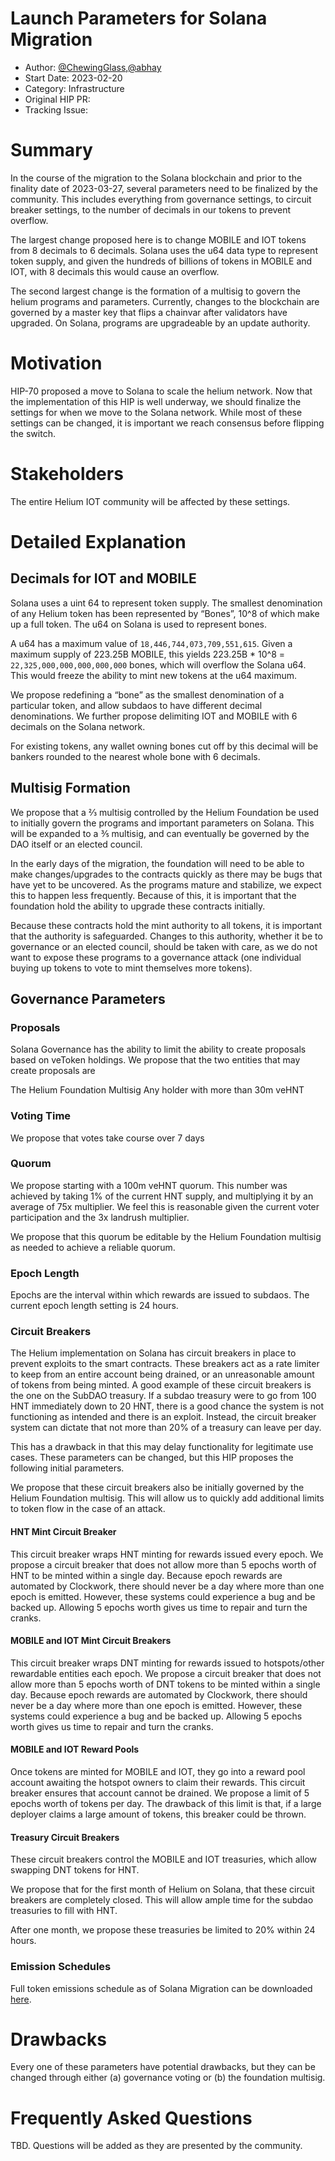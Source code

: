# Launch Parameters for Solana Migration

- Author: [@ChewingGlass](https://github.com/ChewingGlass),[@abhay](https://github.com/abhay)
- Start Date: 2023-02-20
- Category: Infrastructure
- Original HIP PR: <!-- leave this empty; maintainer will fill in ID of this pull request -->
- Tracking Issue: <!-- leave this empty; maintainer will create a discussion issue -->

# Summary

In the course of the migration to the Solana blockchain and prior to the finality date of
2023-03-27, several parameters need to be finalized by the community. This includes everything from
governance settings, to circuit breaker settings, to the number of decimals in our tokens to prevent
overflow.

The largest change proposed here is to change MOBILE and IOT tokens from 8 decimals to 6 decimals.
Solana uses the u64 data type to represent token supply, and given the hundreds of billions of
tokens in MOBILE and IOT, with 8 decimals this would cause an overflow.

The second largest change is the formation of a multisig to govern the helium programs and
parameters. Currently, changes to the blockchain are governed by a master key that flips a chainvar
after validators have upgraded. On Solana, programs are upgradeable by an update authority.

# Motivation

HIP-70 proposed a move to Solana to scale the helium network. Now that the implementation of this
HIP is well underway, we should finalize the settings for when we move to the Solana network. While
most of these settings can be changed, it is important we reach consensus before flipping the
switch.

# Stakeholders

The entire Helium IOT community will be affected by these settings.

# Detailed Explanation

## Decimals for IOT and MOBILE

Solana uses a uint 64 to represent token supply. The smallest denomination of any Helium token has
been represented by “Bones”, 10^8 of which make up a full token. The u64 on Solana is used to
represent bones.

A u64 has a maximum value of `18,446,744,073,709,551,615`. Given a maximum supply of 223.25B MOBILE,
this yields 223.25B \* 10^8 = `22,325,000,000,000,000,000` bones, which will overflow the Solana
u64. This would freeze the ability to mint new tokens at the u64 maximum.

We propose redefining a “bone” as the smallest denomination of a particular token, and allow subdaos
to have different decimal denominations. We further propose delimiting IOT and MOBILE with 6
decimals on the Solana network.

For existing tokens, any wallet owning bones cut off by this decimal will be bankers rounded to the
nearest whole bone with 6 decimals.

## Multisig Formation

We propose that a ⅔ multisig controlled by the Helium Foundation be used to initially govern the
programs and important parameters on Solana. This will be expanded to a ⅗ multisig, and can
eventually be governed by the DAO itself or an elected council.

In the early days of the migration, the foundation will need to be able to make changes/upgrades to
the contracts quickly as there may be bugs that have yet to be uncovered. As the programs mature and
stabilize, we expect this to happen less frequently. Because of this, it is important that the
foundation hold the ability to upgrade these contracts initially.

Because these contracts hold the mint authority to all tokens, it is important that the authority is
safeguarded. Changes to this authority, whether it be to governance or an elected council, should be
taken with care, as we do not want to expose these programs to a governance attack (one individual
buying up tokens to vote to mint themselves more tokens).

## Governance Parameters

### Proposals

Solana Governance has the ability to limit the ability to create proposals based on veToken
holdings. We propose that the two entities that may create proposals are

The Helium Foundation Multisig Any holder with more than 30m veHNT

### Voting Time

We propose that votes take course over 7 days

### Quorum

We propose starting with a 100m veHNT quorum. This number was achieved by taking 1% of the current
HNT supply, and multiplying it by an average of 75x multiplier. We feel this is reasonable given the
current voter participation and the 3x landrush multiplier.

We propose that this quorum be editable by the Helium Foundation multisig as needed to achieve a
reliable quorum.

### Epoch Length

Epochs are the interval within which rewards are issued to subdaos. The current epoch length setting
is 24 hours.

### Circuit Breakers

The Helium implementation on Solana has circuit breakers in place to prevent exploits to the smart
contracts. These breakers act as a rate limiter to keep from an entire account being drained, or an
unreasonable amount of tokens from being minted. A good example of these circuit breakers is the one
on the SubDAO treasury. If a subdao treasury were to go from 100 HNT immediately down to 20 HNT,
there is a good chance the system is not functioning as intended and there is an exploit. Instead,
the circuit breaker system can dictate that not more than 20% of a treasury can leave per day.

This has a drawback in that this may delay functionality for legitimate use cases. These parameters
can be changed, but this HIP proposes the following initial parameters.

We propose that these circuit breakers also be initially governed by the Helium Foundation multisig.
This will allow us to quickly add additional limits to token flow in the case of an attack.

#### HNT Mint Circuit Breaker

This circuit breaker wraps HNT minting for rewards issued every epoch. We propose a circuit breaker
that does not allow more than 5 epochs worth of HNT to be minted within a single day. Because epoch
rewards are automated by Clockwork, there should never be a day where more than one epoch is
emitted. However, these systems could experience a bug and be backed up. Allowing 5 epochs worth
gives us time to repair and turn the cranks.

#### MOBILE and IOT Mint Circuit Breakers

This circuit breaker wraps DNT minting for rewards issued to hotspots/other rewardable entities each
epoch. We propose a circuit breaker that does not allow more than 5 epochs worth of DNT tokens to be
minted within a single day. Because epoch rewards are automated by Clockwork, there should never be
a day where more than one epoch is emitted. However, these systems could experience a bug and be
backed up. Allowing 5 epochs worth gives us time to repair and turn the cranks.

#### MOBILE and IOT Reward Pools

Once tokens are minted for MOBILE and IOT, they go into a reward pool account awaiting the hotspot
owners to claim their rewards. This circuit breaker ensures that account cannot be drained. We
propose a limit of 5 epochs worth of tokens per day. The drawback of this limit is that, if a large
deployer claims a large amount of tokens, this breaker could be thrown.

#### Treasury Circuit Breakers

These circuit breakers control the MOBILE and IOT treasuries, which allow swapping DNT tokens for
HNT.

We propose that for the first month of Helium on Solana, that these circuit breakers are completely
closed. This will allow ample time for the subdao treasuries to fill with HNT.

After one month, we propose these treasuries be limited to 20% within 24 hours.

### Emission Schedules

Full token emissions schedule as of Solana Migration can be downloaded
[here](./HIP-solana-parameters/token-emissions-as-of-solana-migration.pdf).

# Drawbacks

Every one of these parameters have potential drawbacks, but they can be changed through either (a)
governance voting or (b) the foundation multisig.

# Frequently Asked Questions

TBD. Questions will be added as they are presented by the community.
